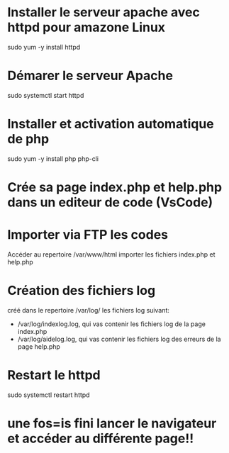 
# Installer le serveur apache avec httpd pour amazone Linux
sudo yum -y install httpd

# Démarer le serveur Apache
sudo systemctl start httpd

# Installer et activation automatique de php 
sudo yum -y install php php-cli

# Crée sa page index.php et help.php dans un editeur de code (VsCode)
# Importer via FTP les codes
Accéder au repertoire /var/www/html
importer les fichiers index.php et help.php

# Création des fichiers log
créé dans le repertoire /var/log/ les fichiers log suivant: 
- /var/log/indexlog.log, qui vas contenir les fichiers log de la page index.php
- /var/log/aidelog.log, qui vas contenir les fichiers log des erreurs de la page help.php

# Restart le httpd 
sudo systemctl restart httpd

# une fos=is fini lancer le navigateur et accéder au différente page!!
